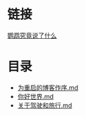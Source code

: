 # 链接

  [鹦鹉究竟说了什么](https://www.parrotdance.art)

  # 目录

- [为重启的博客作序.md](./src/为重启的博客作序.md)
- [你好世界.md](./src/你好世界.md)
- [关于驾驶和旅行.md](./src/关于驾驶和旅行.md)
